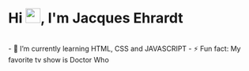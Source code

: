 <h1 align="left">Hi <img src="https://raw.githubusercontent.com/kaueMarques/kaueMarques/master/hi.gif" width="30px">, I'm Jacques Ehrardt</h1>
<br>
- 🌱 I’m currently learning HTML, CSS and JAVASCRIPT
- ⚡ Fun fact: My favorite tv show is Doctor Who
<!--
**Jacquesehrardt/jacquesehrardt** is a ✨ _special_ ✨ repository because its `README.md` (this file) appears on your GitHub profile.

Here are some ideas to get you started:

- 🔭 I’m currently working on ...
- 🌱 I’m currently learning ...
- 👯 I’m looking to collaborate on ...
- 🤔 I’m looking for help with ...
- 💬 Ask me about ...
- 📫 How to reach me: ...
- 😄 Pronouns: ...
- ⚡ Fun fact: ...
-->
